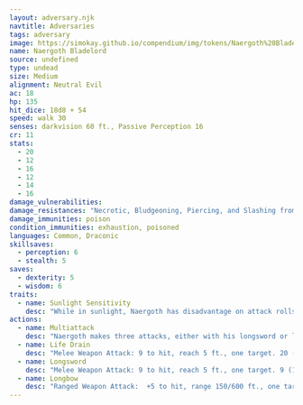 ```yaml
---
layout: adversary.njk
navtitle: Adversaries
tags: adversary
image: https://simokay.github.io/compendium/img/tokens/Naergoth%20Bladelord.webp
name: Naergoth Bladelord
source: undefined
type: undead
size: Medium
alignment: Neutral Evil
ac: 18
hp: 135
hit_dice: 18d8 + 54
speed: walk 30
senses: darkvision 60 ft., Passive Perception 16
cr: 11
stats:
  - 20
  - 12
  - 16
  - 12
  - 14
  - 16
damage_vulnerabilities: 
damage_resistances: "Necrotic, Bludgeoning, Piercing, and Slashing from nonmagical attacks that aren't silvered"
damage_immunities: poison
condition_immunities: exhaustion, poisoned
languages: Common, Draconic
skillsaves:
  - perception: 6
  - stealth: 5
saves:
  - dexterity: 5
  - wisdom: 6
traits:
  - name: Sunlight Sensitivity
    desc: "While in sunlight, Naergoth has disadvantage on attack rolls, as well as on Wisdom (Perception) checks that rely on sight."
actions:
  - name: Multiattack
    desc: "Naergoth makes three attacks, either with his longsword or longbow. He can use Life Drain in place of one longsword attack."
  - name: Life Drain
    desc: "Melee Weapon Attack: 9 to hit, reach 5 ft., one target. 20 (5d6 + 3) necrotic damage. The target must succeed on a DC 15 Constitution saving throw or its hit point maximum is reduced by an amount equal to the damage taken. This reduction lasts until the target finishes a long rest. The target dies if this effect reduces its hit point maximum to 0."
  - name: Longsword
    desc: "Melee Weapon Attack: 9 to hit, reach 5 ft., one target. 9 (1d8 + 5) slashing damage, or 10 (1d10 + 5) if used with two hands, plus 10 (3d6) necrotic damage."
  - name: Longbow
    desc: "Ranged Weapon Attack:  +5 to hit, range 150/600 ft., one target. 5 (1d8 + 1) piercing damage plus 10 (3d6) necrotic damage."
---
```


